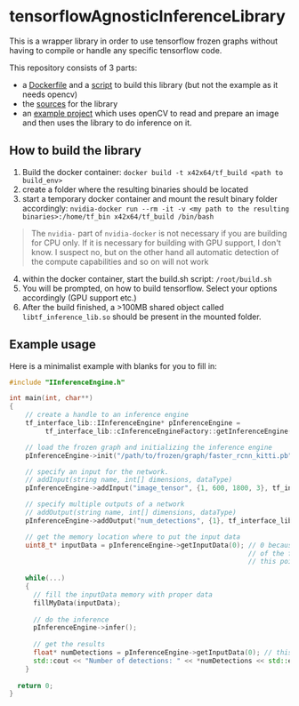 # tensorflowAgnosticInferenceLibrary

This is a wrapper library in order to use tensorflow frozen graphs without having to compile or handle any specific tensorflow code.

This repository consists of 3 parts:
* a [Dockerfile](build_env/Dockerfile) and a [script](build_env/build.sh) to build this library (but not the example as it needs opencv)
* the [sources](src/tf_inference_lib) for the library
* an [example project](src/inference_opencv) which uses openCV to read and prepare an image and then uses the library to do inference on it.

## How to build the library

1. Build the docker container: `docker build -t x42x64/tf_build <path to build_env>`
2. create a folder where the resulting binaries should be located
3. start a temporary docker container and mount the result binary folder accordingly: `nvidia-docker run --rm -it -v <my path to the resulting binaries>:/home/tf_bin x42x64/tf_build /bin/bash`

> The `nvidia-` part of `nvidia-docker` is not necessary if you are building for CPU only.
> If it is necessary for building with GPU support, I don't know. I suspect no, but on the other hand all automatic detection of the compute capabilities and so on will not work

4. within the docker container, start the build.sh script: `/root/build.sh`
5. You will be prompted, on how to build tensorflow. Select your options accordingly (GPU support etc.)
6. After the build finished, a >100MB shared object called `libtf_inference_lib.so` should be present in the mounted folder.

## Example usage

Here is a minimalist example with blanks for you to fill in:

```c++
#include "IInferenceEngine.h"

int main(int, char**)
{
    // create a handle to an inference engine
    tf_interface_lib::IInferenceEngine* pInferenceEngine =
		 tf_interface_lib::cInferenceEngineFactory::getInferenceEngine();

    // load the frozen graph and initializing the inference engine
    pInferenceEngine->init("/path/to/frozen/graph/faster_rcnn_kitti.pb");

    // specify an input for the network.
    // addInput(string name, int[] dimensions, dataType)
    pInferenceEngine->addInput("image_tensor", {1, 600, 1800, 3}, tf_interface_lib::eExchangeDataType::DT_UINT8);

    // specify multiple outputs of a network
    // addOutput(string name, int[] dimensions, dataType)
    pInferenceEngine->addOutput("num_detections", {1}, tf_interface_lib::eExchangeDataType::DT_FLOAT);

    // get the memory location where to put the input data
    uint8_t* inputData = pInferenceEngine->getInputData(0); // 0 because we want to have the location 
                                                            // of the first input which was registered.
                                                            // this pointer will not change after the input was added.
                                                            
    while(...)
    {
      // fill the inputData memory with proper data
      fillMyData(inputData);
      
      // do the inference
      pInferenceEngine->infer();
      
      // get the results
      float* numDetections = pInferenceEngine->getInputData(0); // this pointer might change after every inference!
      std::cout << "Number of detections: " << *numDetections << std::endl;
    }
  
  return 0;
}
```



